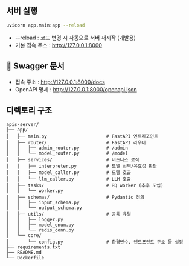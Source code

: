 ## 서버 실행
```bash
uvicorn app.main:app --reload
```
- --reload : 코드 변경 시 자동으로 서버 재시작 (개발용)
- 기본 접속 주소 : http://127.0.0.1:8000


## 📘 Swagger 문서  
- 접속 주소 : http://127.0.0.1:8000/docs
- OpenAPI 명세 : http://127.0.0.1:8000/openapi.json


## 디렉토리 구조
```
apis-server/
├── app/
│   ├── main.py                      # FastAPI 엔트리포인트
│   ├── router/                      # FastAPI 라우터
│   │   ├── admin_router.py          # /admin
│   │   └── model_router.py          # /model
│   ├── services/                    # 비즈니스 로직
│   │   ├── interpreter.py           # 모델 선택/유효성 판단
│   │   ├── model_caller.py          # 모델 호출
│   │   └── llm_caller.py            # LLM 호출
│   ├── tasks/                       # RQ worker (추후 도입)
│   │   └── worker.py
│   ├── schemas/                     # Pydantic 정의
│   │   ├── input_schema.py
│   │   └── output_schema.py
│   ├── utils/                       # 공통 유틸
│   │   ├── logger.py
│   │   ├── model_enum.py
│   │   └── redis_conn.py
│   └── core/
│       └── config.py                # 환경변수, 엔드포인트 주소 등 설정
├── requirements.txt
├── README.md
└── Dockerfile
```
